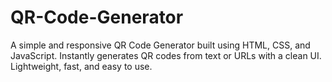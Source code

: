 # QR-Code-Generator
A simple and responsive QR Code Generator built using HTML, CSS, and JavaScript. Instantly generates QR codes from text or URLs with a clean UI. Lightweight, fast, and easy to use.

